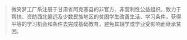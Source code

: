 > 微笑梦工厂系注册于甘肃省阿克塞县的非官方、非营利性公益组织。致力于帮扶、资助西北偏远及少数民族地区的贫困学生改善生活、学习条件，获得平等的学习机会和条件去完成基础教育，避免其辍学或学业受影响而继承贫困。
